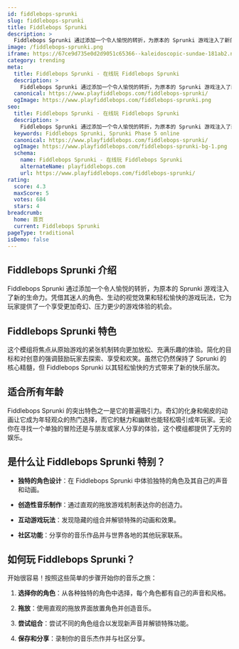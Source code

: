 ```yaml
---
id: fiddlebops-sprunki
slug: fiddlebops-sprunki
title: Fiddlebops Sprunki
description: >
  Fiddlebops Sprunki 通过添加一个令人愉悦的转折，为原本的 Sprunki 游戏注入了新的生命力。它为玩家提供了一个享受更加奇幻、压力更少的游戏体验的机会。
image: /fiddlebops-sprunki.png
iframe: https://67ce9d735e0d2d9051c65366--kaleidoscopic-sundae-181ab2.netlify.app/
category: trending
meta:
  title: Fiddlebops Sprunki - 在线玩 Fiddlebops Sprunki
  description: >
    Fiddlebops Sprunki 通过添加一个令人愉悦的转折，为原本的 Sprunki 游戏注入了新的生命力。它为玩家提供了一个享受更加奇幻、压力更少的游戏体验的机会。
  canonical: https://www.playfiddlebops.com/fiddlebops-sprunki/
  ogImage: https://www.playfiddlebops.com/fiddlebops-sprunki.png
seo:
  title: Fiddlebops Sprunki - 在线玩 Fiddlebops Sprunki
  description: >
    Fiddlebops Sprunki 通过添加一个令人愉悦的转折，为原本的 Sprunki 游戏注入了新的生命力。它为玩家提供了一个享受更加奇幻、压力更少的游戏体验的机会。
  keywords: Fiddlebops Sprunki, Sprunki Phase 5 online
  canonical: https://www.playfiddlebops.com/fiddlebops-sprunki/
  ogImage: https://www.playfiddlebops.com/fiddlebops-sprunki-bg-1.png
  schema:
    name: Fiddlebops Sprunki - 在线玩 Fiddlebops Sprunki
    alternateName: playfiddlebops.com
    url: https://www.playfiddlebops.com/fiddlebops-sprunki/
rating:
  score: 4.3
  maxScore: 5
  votes: 684
  stars: 4
breadcrumb:
  home: 首页
  current: Fiddlebops Sprunki
pageType: traditional
isDemo: false
---
```


## Fiddlebops Sprunki 介绍

Fiddlebops Sprunki 通过添加一个令人愉悦的转折，为原本的 Sprunki 游戏注入了新的生命力。凭借其迷人的角色、生动的视觉效果和轻松愉快的游戏玩法，它为玩家提供了一个享受更加奇幻、压力更少的游戏体验的机会。

## Fiddlebops Sprunki 特色

这个模组将焦点从原始游戏的紧张机制转向更加放松、充满乐趣的体验。简化的目标和对创意的强调鼓励玩家去探索、享受和欢笑。虽然它仍然保持了 Sprunki 的核心精髓，但 Fiddlebops Sprunki 以其轻松愉快的方式带来了新的快乐层次。

## 适合所有年龄

Fiddlebops Sprunki 的突出特色之一是它的普遍吸引力。奇幻的化身和俰皮的动画让它成为年轻观众的热门选择，而它的魅力和幽默也能轻松吸引成年玩家。无论你在寻找一个单独的冒险还是与朋友或家人分享的体验，这个模组都提供了无穷的娱乐。

## 是什么让 Fiddlebops Sprunki 特别？

- **独特的角色设计**：在 Fiddlebops Sprunki 中体验独特的角色及其自己的声音和动画。

- **创造性音乐制作**：通过直观的拖放游戏机制表达你的创造力。

- **互动游戏玩法**：发现隐藏的组合并解锁特殊的动画和效果。

- **社区功能**：分享你的音乐作品并与世界各地的其他玩家联系。

## 如何玩 Fiddlebops Sprunki？

开始很容易！按照这些简单的步骤开始你的音乐之旅：

1. **选择你的角色**：从各种独特的角色中选择，每个角色都有自己的声音和风格。

1. **拖放**：使用直观的拖放界面放置角色并创造音乐。

1. **尝试组合**：尝试不同的角色组合以发现新声音并解锁特殊功能。

1. **保存和分享**：录制你的音乐杰作并与社区分享。